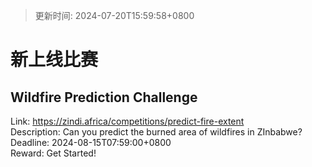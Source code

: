 > 更新时间: 2024-07-20T15:59:58+0800 

# 新上线比赛


## Wildfire Prediction Challenge
Link: https://zindi.africa/competitions/predict-fire-extent  
Description: Can you predict the burned area of wildfires in ZInbabwe?  
Deadline: 2024-08-15T07:59:00+0800  
Reward: Get Started!  

